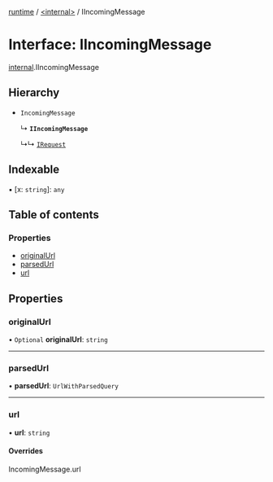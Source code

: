 [runtime](../overview.md) / [<internal\>](../modules/internal_.md) / IIncomingMessage

# Interface: IIncomingMessage

[internal](../modules/internal_.md).IIncomingMessage

## Hierarchy

- `IncomingMessage`

  ↳ **`IIncomingMessage`**

  ↳↳ [`IRequest`](internal_.IRequest.md)

## Indexable

▪ [x: `string`]: `any`

## Table of contents

### Properties

- [originalUrl](internal_.IIncomingMessage.md#originalurl)
- [parsedUrl](internal_.IIncomingMessage.md#parsedurl)
- [url](internal_.IIncomingMessage.md#url)

## Properties

### originalUrl

• `Optional` **originalUrl**: `string`

___

### parsedUrl

• **parsedUrl**: `UrlWithParsedQuery`

___

### url

• **url**: `string`

#### Overrides

IncomingMessage.url
